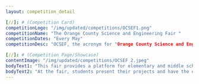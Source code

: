 ```yaml
---
layout: competition_detail

[//]: # (Competition Card)
competitionLogo: "/img/updated/competitions/OCSEF1.png"
competitionName: "The Orange County Science and Engineering Fair "
competitionDates: "Every May"
competitionDesc: "OCSEF, the acronym for "Orange County Science and Engineering Fair," is an annual science and engineering competition for students in the Orange County area of California."

[//]: # (Competition Page/Showcase)
contentImage: "/img/updated/competitions/OCSEF 2.jpeg"
bodyText1: "This fair provides a platform for elementary and middle school students to showcase their projects in the fields of science, technology, engineering, and mathematics (STEM)."
bodyText2: "At the fair, students present their projects and have the opportunity to discuss their research findings with judges and the public. Outstanding projects have the chance to win awards and honors. Some winners may also qualify to participate in state-level or national science and engineering fairs."
---
```


